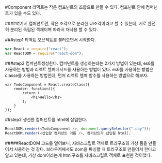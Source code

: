 #Component
리액트는 작은 컴포넌트의 조합으로 만들 수 있다. 컴포넌트 안에 컴퍼넌트가 있을 수도 있다. 

####여기서 컴퍼넌트란, 작은 조각으로 분리한 UI조각이라고 할 수 있는데, 서로 완전히 분리된 독립된 객체이며 따라서 재사용 할 수 있다.

###step1
리액트 오브젝트를 불러오면서 시작한다. 

```javascript
var React = require("react");
var ReactDOM = require("react-dom");
```

###step2
컴퍼넌트생성한다.  컴퍼넌트를 생성하는데는 2가지 방법이 있는데, es6를 사용하는 방법과 리액트 헬퍼메서드를 사용하는 방법이 있다. 
es6를 사용하는 방법은 classe를 사용하는 방법인데, 먼저 리액트 헬퍼 함수를 사용하는 방법으로 해보자. 

```
var TodoComponent = React.createClass({
    render: function(){
        return (
            <h1>Hello</h1>
        );
    }
});
```

##step2
생선한 컴퍼넌트를 html에 삽입한다. 

```javascript 
ReactDOM.render(<TodoComponent />, document.querySelector(".day"));
ReactDOM.render(<삽입할 컴퍼넌트 이름 />, 컴퍼넌트가 삽입될 html);
```



#####ReactDOM 코드를 열어보니, 자바스크립트 객체로 트리구조의 가상 돔을 만들어서 사용하는 것 같다. 브라우저에서도 dom을 파싱할 때 트리구조로 만들어서 한다고 알고 있는데, 가상 dom이라는게 html구조를 자바스크립트 객체로 표현한 것이었다.

